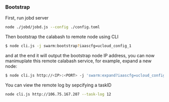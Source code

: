 ### Bootstrap
First, run jobd server
```sh
node ./jobd/jobd.js --config ./config.toml
```

Then bootstrap the calabash to remote node using CLI
```sh
$ node cli.js -j swarm:bootstrap?iaascfg=ucloud_config_1
```
and at the end it will output the bootstrap node IP address, you can now manimuplate this remote calabash service, for example, expand a new node:
```sh
$ node cli.js http://<IP>:<PORT> -j 'swarm:expand?iaascfg=ucloud_config_1&role=worker&typeIP=private'
```

You can view the remote log by sepcifying a taskID
```sh
node cli.js http://106.75.167.207 --task-log 12
```
